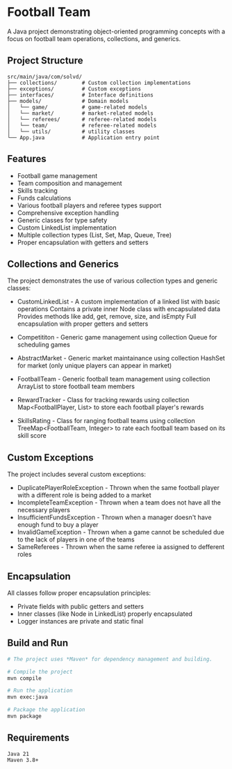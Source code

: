 # Football Team
A Java project demonstrating object-oriented programming concepts with a focus on football team operations, collections, and generics.

## Project Structure
```
src/main/java/com/solvd/
├── collections/        # Custom collection implementations
├── exceptions/         # Custom exceptions
├── interfaces/         # Interface definitions
├── models/             # Domain models
│   └── game/           # game-related models
│   └── market/         # market-related models
│   └── referees/       # referee-related models
│   └── team/           # referee-related models
│   └── utils/          # utility classes
└── App.java            # Application entry point
```
## Features
- Football game management
- Team composition and management
- Skills tracking
- Funds calculations
- Various football players and referee types support
- Comprehensive exception handling
- Generic classes for type safety
- Custom LinkedList implementation
- Multiple collection types (List, Set, Map, Queue, Tree)
- Proper encapsulation with getters and setters

## Collections and Generics
The project demonstrates the use of various collection types and generic classes:

- CustomLinkedList<T> - A custom implementation of a linked list with basic operations
Contains a private inner Node<T> class with encapsulated data
Provides methods like add, get, remove, size, and isEmpty
Full encapsulation with proper getters and setters

- Competititon<T extends Game> - Generic game management using collection Queue for scheduling games

- AbstractMarket<T> - Generic market maintainance using collection
HashSet for market (only unique players can appear in market)

- FootballTeam <T extends FootballPlayer> - Generic football team management using collection ArrayList<T> to store football team members

- RewardTracker - Class for tracking rewards using collection Map<FootballPlayer, List<String>> to store each football player's rewards

- SkillsRating - Class for ranging football teams using collection TreeMap<FootballTeam, Integer> to rate each football team based on its skill score

## Custom Exceptions

The project includes several custom exceptions:

- DuplicatePlayerRoleException - Thrown when the same football player with a different role is being added to a market
- IncompleteTeamException - Thrown when a team does not have all the necessary players
- InsufficientFundsException - Thrown when a manager doesn't have enough fund to buy a player
- InvalidGameException - Thrown when a game cannot be scheduled due to the lack of players in one of the teams
- SameReferees - Thrown when the same referee ia assigned to defferent roles

## Encapsulation
All classes follow proper encapsulation principles:

- Private fields with public getters and setters
- Inner classes (like Node in LinkedList) properly encapsulated
- Logger instances are private and static final

## Build and Run
```bash
# The project uses *Maven* for dependency management and building.

# Compile the project
mvn compile

# Run the application
mvn exec:java

# Package the application
mvn package
```


## Requirements
```
Java 21
Maven 3.8+
```